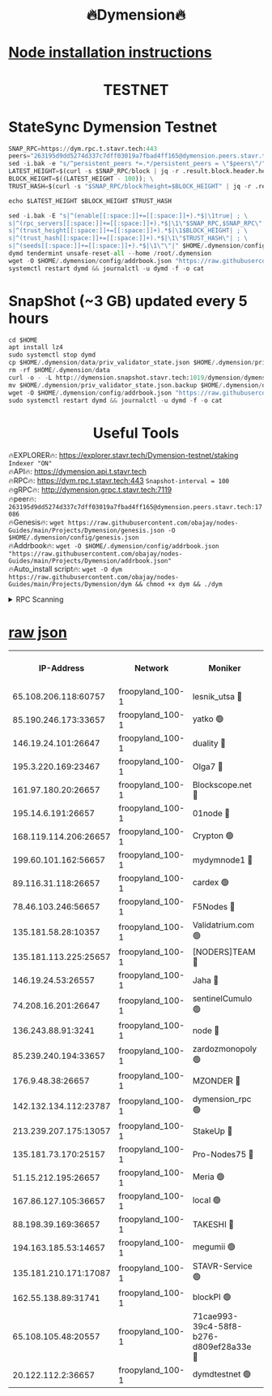 <h1 align="center"> 🔥Dymension🔥</h1>

[Node installation instructions](https://github.com/obajay/nodes-Guides/tree/main/Projects/Dymension)
=

<h1 align="center"> TESTNET</h1>

# StateSync Dymension Testnet
```python
SNAP_RPC=https://dym.rpc.t.stavr.tech:443
peers="263195d9dd5274d337c7dff03019a7fbad4ff165@dymension.peers.stavr.tech:17086"
sed -i.bak -e "s/^persistent_peers *=.*/persistent_peers = \"$peers\"/" $HOME/.dymension/config/config.toml
LATEST_HEIGHT=$(curl -s $SNAP_RPC/block | jq -r .result.block.header.height); \
BLOCK_HEIGHT=$((LATEST_HEIGHT - 100)); \
TRUST_HASH=$(curl -s "$SNAP_RPC/block?height=$BLOCK_HEIGHT" | jq -r .result.block_id.hash)

echo $LATEST_HEIGHT $BLOCK_HEIGHT $TRUST_HASH

sed -i.bak -E "s|^(enable[[:space:]]+=[[:space:]]+).*$|\1true| ; \
s|^(rpc_servers[[:space:]]+=[[:space:]]+).*$|\1\"$SNAP_RPC,$SNAP_RPC\"| ; \
s|^(trust_height[[:space:]]+=[[:space:]]+).*$|\1$BLOCK_HEIGHT| ; \
s|^(trust_hash[[:space:]]+=[[:space:]]+).*$|\1\"$TRUST_HASH\"| ; \
s|^(seeds[[:space:]]+=[[:space:]]+).*$|\1\"\"|" $HOME/.dymension/config/config.toml
dymd tendermint unsafe-reset-all --home /root/.dymension
wget -O $HOME/.dymension/config/addrbook.json "https://raw.githubusercontent.com/obajay/nodes-Guides/main/Projects/Dymension/addrbook.json"
systemctl restart dymd && journalctl -u dymd -f -o cat

```
# SnapShot (~3 GB) updated every 5 hours
```python
cd $HOME
apt install lz4
sudo systemctl stop dymd
cp $HOME/.dymension/data/priv_validator_state.json $HOME/.dymension/priv_validator_state.json.backup
rm -rf $HOME/.dymension/data
curl -o - -L http://dymension.snapshot.stavr.tech:1019/dymension/dymension-snap.tar.lz4 | lz4 -c -d - | tar -x -C $HOME/.dymension --strip-components 2
mv $HOME/.dymension/priv_validator_state.json.backup $HOME/.dymension/data/priv_validator_state.json
wget -O $HOME/.dymension/config/addrbook.json "https://raw.githubusercontent.com/obajay/nodes-Guides/main/Projects/Dymension/addrbook.json"
sudo systemctl restart dymd && journalctl -u dymd -f -o cat
```

 <h1 align="center"> Useful Tools</h1>

🔥EXPLORER🔥:     https://explorer.stavr.tech/Dymension-testnet/staking        `Indexer "ON"` \
🔥API🔥:          https://dymension.api.t.stavr.tech \
🔥RPC🔥:          https://dym.rpc.t.stavr.tech:443                  `Snapshot-interval = 100` \
🔥gRPC🔥:         http://dymension.grpc.t.stavr.tech:7119 \
🔥peer🔥:         `263195d9dd5274d337c7dff03019a7fbad4ff165@dymension.peers.stavr.tech:17086` \
🔥Genesis🔥:     ```wget https://raw.githubusercontent.com/obajay/nodes-Guides/main/Projects/Dymension/genesis.json -O $HOME/.dymension/config/genesis.json``` \
🔥Addrbook🔥:    ```wget -O $HOME/.dymension/config/addrbook.json "https://raw.githubusercontent.com/obajay/nodes-Guides/main/Projects/Dymension/addrbook.json"``` \
🔥Auto_install script🔥: ```wget -O dym https://raw.githubusercontent.com/obajay/nodes-Guides/main/Projects/Dymension/dym && chmod +x dym && ./dym```

<details>
<summary>RPC Scanning</summary>

<h2 align="center"> We scan nodes in real time every 4 hours. And we provide the final result of RPC endpoints.
We cannot influence the operation of these nodes in any way. </h2>


```python
If Voting Power is higher than 0 --> then the Node is a validator of the network and may be subject to attack and be a potential threat to the chain.
```
```python
We marked such validators with a red symbol
```

</details>

[raw json](https://rpc-check.dymt.stavr.tech/dymt/rpc-dymt-result.json)
=


<table><tr><th>IP-Address</th><th>Network</th><th>Moniker</th><th>Latest Block Height</th><th>Earliest Block Height</th><th>Catching Up</th><th>Voting Power</th><th>Scan Time</th></tr><tr><td>65.108.206.118:60757</td><td>froopyland_100-1</td><td>lesnik_utsa 🔴</td><td>1443123</td><td>1</td><td>False</td><td>1</td><td>2023-11-27T07:51:54.862605870UTC</td></tr><tr><td>85.190.246.173:33657</td><td>froopyland_100-1</td><td>yatko 🟢</td><td>1443125</td><td>1</td><td>False</td><td>0</td><td>2023-11-27T07:52:04.441941276UTC</td></tr><tr><td>146.19.24.101:26647</td><td>froopyland_100-1</td><td>duality 🔴</td><td>1443126</td><td>1</td><td>False</td><td>1</td><td>2023-11-27T07:52:09.523439939UTC</td></tr><tr><td>195.3.220.169:23467</td><td>froopyland_100-1</td><td>Olga7 🔴</td><td>1443128</td><td>1</td><td>False</td><td>1</td><td>2023-11-27T07:52:21.817192957UTC</td></tr><tr><td>161.97.180.20:26657</td><td>froopyland_100-1</td><td>Blockscope.net 🔴</td><td>1443129</td><td>1</td><td>False</td><td>1</td><td>2023-11-27T07:52:26.650498303UTC</td></tr><tr><td>195.14.6.191:26657</td><td>froopyland_100-1</td><td>01node 🔴</td><td>1443129</td><td>1</td><td>False</td><td>1</td><td>2023-11-27T07:52:27.278310065UTC</td></tr><tr><td>168.119.114.206:26657</td><td>froopyland_100-1</td><td>Crypton 🟢</td><td>1443129</td><td>1</td><td>False</td><td>0</td><td>2023-11-27T07:52:27.542566735UTC</td></tr><tr><td>199.60.101.162:56657</td><td>froopyland_100-1</td><td>mydymnode1 🔴</td><td>1443123</td><td>106001</td><td>False</td><td>1</td><td>2023-11-27T07:51:55.550120838UTC</td></tr><tr><td>89.116.31.118:26657</td><td>froopyland_100-1</td><td>cardex 🟢</td><td>1443124</td><td>293001</td><td>False</td><td>0</td><td>2023-11-27T07:52:02.046716485UTC</td></tr><tr><td>78.46.103.246:56657</td><td>froopyland_100-1</td><td>F5Nodes 🔴</td><td>1443123</td><td>407001</td><td>False</td><td>1</td><td>2023-11-27T07:51:51.645478781UTC</td></tr><tr><td>135.181.58.28:10357</td><td>froopyland_100-1</td><td>Validatrium.com 🟢</td><td>1443126</td><td>591001</td><td>False</td><td>0</td><td>2023-11-27T07:52:13.944513282UTC</td></tr><tr><td>135.181.113.225:25657</td><td>froopyland_100-1</td><td>[NODERS]TEAM 🔴</td><td>1443126</td><td>737456</td><td>False</td><td>1</td><td>2023-11-27T07:52:14.323786674UTC</td></tr><tr><td>146.19.24.53:26557</td><td>froopyland_100-1</td><td>Jaha 🔴</td><td>1443127</td><td>737456</td><td>False</td><td>1</td><td>2023-11-27T07:52:14.733943426UTC</td></tr><tr><td>74.208.16.201:26647</td><td>froopyland_100-1</td><td>sentinelCumulo 🟢</td><td>1443121</td><td>820001</td><td>False</td><td>0</td><td>2023-11-27T07:51:43.972349153UTC</td></tr><tr><td>136.243.88.91:3241</td><td>froopyland_100-1</td><td>node 🔴</td><td>1443127</td><td>922548</td><td>False</td><td>1</td><td>2023-11-27T07:52:15.012968526UTC</td></tr><tr><td>85.239.240.194:33657</td><td>froopyland_100-1</td><td>zardozmonopoly 🟢</td><td>1443130</td><td>935165</td><td>False</td><td>0</td><td>2023-11-27T07:52:33.439689419UTC</td></tr><tr><td>176.9.48.38:26657</td><td>froopyland_100-1</td><td>MZONDER 🔴</td><td>1443128</td><td>1006001</td><td>False</td><td>1</td><td>2023-11-27T07:52:21.437527343UTC</td></tr><tr><td>142.132.134.112:23787</td><td>froopyland_100-1</td><td>dymension_rpc 🟢</td><td>1443125</td><td>1143125</td><td>False</td><td>0</td><td>2023-11-27T07:52:06.751960052UTC</td></tr><tr><td>213.239.207.175:13057</td><td>froopyland_100-1</td><td>StakeUp 🔴</td><td>1443129</td><td>1150548</td><td>False</td><td>1</td><td>2023-11-27T07:52:29.849886216UTC</td></tr><tr><td>135.181.73.170:25157</td><td>froopyland_100-1</td><td>Pro-Nodes75 🔴</td><td>1443123</td><td>1158907</td><td>False</td><td>1</td><td>2023-11-27T07:51:52.457611429UTC</td></tr><tr><td>51.15.212.195:26657</td><td>froopyland_100-1</td><td>Meria 🟢</td><td>1443121</td><td>1238063</td><td>False</td><td>0</td><td>2023-11-27T07:51:41.137227369UTC</td></tr><tr><td>167.86.127.105:36657</td><td>froopyland_100-1</td><td>local 🟢</td><td>1443128</td><td>1318001</td><td>False</td><td>0</td><td>2023-11-27T07:52:24.201701089UTC</td></tr><tr><td>88.198.39.169:36657</td><td>froopyland_100-1</td><td>TAKESHI 🔴</td><td>1443121</td><td>1330001</td><td>False</td><td>1</td><td>2023-11-27T07:51:44.239182234UTC</td></tr><tr><td>194.163.185.53:14657</td><td>froopyland_100-1</td><td>megumii 🟢</td><td>1443123</td><td>1390788</td><td>False</td><td>0</td><td>2023-11-27T07:51:52.082700293UTC</td></tr><tr><td>135.181.210.171:17087</td><td>froopyland_100-1</td><td>STAVR-Service 🟢</td><td>1443122</td><td>1435053</td><td>False</td><td>0</td><td>2023-11-27T07:51:47.287748723UTC</td></tr><tr><td>162.55.138.89:31741</td><td>froopyland_100-1</td><td>blockPI 🟢</td><td>1443129</td><td>1435053</td><td>False</td><td>0</td><td>2023-11-27T07:52:26.910017077UTC</td></tr><tr><td>65.108.105.48:20557</td><td>froopyland_100-1</td><td>71cae993-39c4-58f8-b276-d809ef28a33e 🔴</td><td>1443125</td><td>1440001</td><td>False</td><td>1</td><td>2023-11-27T07:52:07.111621661UTC</td></tr><tr><td>20.122.112.2:36657</td><td>froopyland_100-1</td><td>dymdtestnet 🟢</td><td>1443122</td><td>1442422</td><td>False</td><td>0</td><td>2023-11-27T07:51:46.917795507UTC</td></tr></table>
